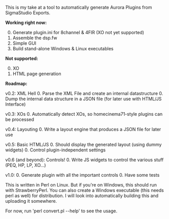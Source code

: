 This is my take at a tool to automatically generate Aurora Plugins from SigmaStudio Exports.

**Working right now:**

0. Generate plugin.ini for 8channel & 4FIR (XO not yet supported)
0. Assemble the dsp.fw
0. Simple GUI
0. Build stand-alone Windows & Linux executables

**Not supported:**

0. XO
0. HTML page generation

**Roadmap:**

v0.2: XML Hell
0. Parse the XML File and create an internal datastructure
0. Dump the internal data structure in a JSON file (for later use with HTML/JS Interface)

v0.3: XOs
0. Automatically detect XOs, so homecinema71-style plugins can be processed

v0.4: Layouting
0. Write a layout engine that produces a JSON file for later use

v0.5: Basic HTML/JS
0. Should display the generated layout (using dummy widgets)
0. Control plugin-independent settings

v0.6 (and beyond): Controls!
0. Write JS widgets to control the various stuff (PEQ, HP, LP, XO...)

v1.0:
0. Generate plugin with all the important controls
0. Have some tests

This is written in Perl on Linux. But if you're on Windows, this should run with StrawberryPerl.
You can also create a Windows executable (this needs perl as well) for distribution.
I will look into automatically building this and uploading it somewhere.

For now, run 'perl convert.pl --help' to see the usage.
